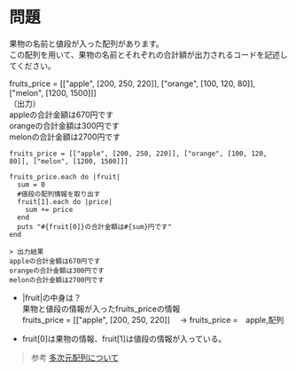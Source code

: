 # 問題  
果物の名前と値段が入った配列があります。  
この配列を用いて、果物の名前とそれぞれの合計額が出力されるコードを記述してください。  

fruits_price = [["apple", [200, 250, 220]], ["orange", [100, 120, 80]], ["melon", [1200, 1500]]]  
（出力）  
appleの合計金額は670円です  
orangeの合計金額は300円です  
melonの合計金額は2700円です  
```
fruits_price = [["apple", [200, 250, 220]], ["orange", [100, 120, 80]], ["melon", [1200, 1500]]]

fruits_price.each do |fruit|
  sum = 0
  #値段の配列情報を取り出す
  fruit[1].each do |price|
    sum += price
  end
  puts "#{fruit[0]}の合計金額は#{sum}円です"
end

> 出力結果
appleの合計金額は670円です
orangeの合計金額は300円です
melonの合計金額は2700円です
```
* |fruit|の中身は？  
果物と値段の情報が入ったfruits_priceの情報  
fruits_price = [["apple", [200, 250, 220]]　
→ fruits_price =　apple,配列  

* fruit[0]は果物の情報、fruit[1]は値段の情報が入っている。


> 参考
[多次元配列について](https://qiita.com/taoki11111/items/ae7584ca79b63d7958eb)  
